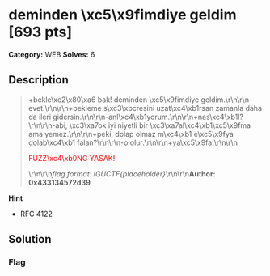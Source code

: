# deminden \xc5\x9fimdiye geldim [693 pts]

**Category:** WEB
**Solves:** 6

## Description
>+bekle\xe2\x80\xa6 bak! deminden \xc5\x9fimdiye geldim.\r\n\r\n-evet.\r\n\r\n+bekleme s\xc3\xbcresini uzat\xc4\xb1rsan zamanla daha da ileri gidersin.\r\n\r\n-anl\xc4\xb1yorum.\r\n\r\n+nas\xc4\xb1l?\r\n\r\n-abi, \xc3\xa7ok iyi niyetli bir \xc3\xa7al\xc4\xb1\xc5\x9fma ama yemez.\r\n\r\n+peki, dolap olmaz m\xc4\xb1 e\xc5\x9fya dolab\xc4\xb1 falan?\r\n\r\n-o olur.\r\n\r\n+ya\xc5\x9fa!\r\n\r\n<p style="color: red;">FUZZ\xc4\xb0NG YASAK!</p>\r\n\r\n*flag format: IGUCTF{placeholder}*\r\n\r\n**Author: 0x433134572d39**

**Hint**
* RFC 4122

## Solution

### Flag

